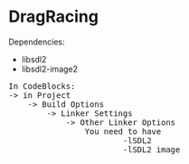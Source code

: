 # DragRacing

Dependencies:
- libsdl2
- libsdl2-image2

<pre>
In CodeBlocks:
-> in Project
    -> Build Options
        -> Linker Settings
            -> Other Linker Options
                You need to have
                        -lSDL2
                        -lSDL2_image
</pre>
